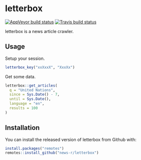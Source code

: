 
<!-- README.md is generated from README.Rmd. Please edit that file -->

# letterbox

<!-- badges: start -->

[![AppVeyor build
status](https://ci.appveyor.com/api/projects/status/github/news-r/letterbox?branch=master&svg=true)](https://ci.appveyor.com/project/news-r/letterbox)
[![Travis build
status](https://travis-ci.org/news-r/letterbox.svg?branch=master)](https://travis-ci.org/news-r/letterbox)
<!-- badges: end -->

letterbox is a news article crawler.

## Usage

Setup your session.

``` r
letterbox_key("xxXxxX", "XxxXx")
```

Get some data.

``` r
letterbox::get_articles(
  q = "United Nations", 
  since = Sys.Date() - 7, 
  until = Sys.Date(), 
  language = "en",
  results = 100
)
```

## Installation

You can install the released version of letterbox from Github with:

``` r
install.packages("remotes")
remotes::install_github("news-r/letterbox")
```
